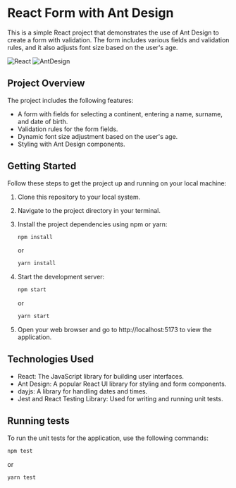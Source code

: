 # React Form with Ant Design

This is a simple React project that demonstrates the use of Ant Design to create a form with validation. The form includes various fields and validation rules, and it also adjusts font size based on the user's age.

![React](https://img.shields.io/badge/React-v18.2.0-blue) ![AntDesign](https://img.shields.io/badge/AntDesign-v5.9.4-red)

## Project Overview

The project includes the following features:

-   A form with fields for selecting a continent, entering a name, surname, and date of birth.
-   Validation rules for the form fields.
-   Dynamic font size adjustment based on the user's age.
-   Styling with Ant Design components.

## Getting Started

Follow these steps to get the project up and running on your local machine:

1. Clone this repository to your local system.

2. Navigate to the project directory in your terminal.

3. Install the project dependencies using npm or yarn:

    ```bash
    npm install
    ```

    or

    ```bash
    yarn install
    ```

4. Start the development server:

    ```bash
    npm start
    ```

    or

    ```bash
    yarn start
    ```

5. Open your web browser and go to http://localhost:5173 to view the application.

## Technologies Used

-   React: The JavaScript library for building user interfaces.
-   Ant Design: A popular React UI library for styling and form components.
-   dayjs: A library for handling dates and times.
-   Jest and React Testing Library: Used for writing and running unit tests.

## Running tests

To run the unit tests for the application, use the following commands:

```bash
npm test
```

or

```bash
yarn test
```
